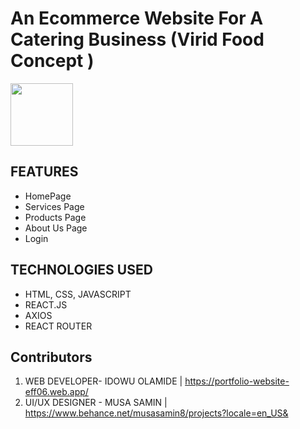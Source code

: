 # An Ecommerce Website For A Catering Business (Virid Food Concept ) 

<img src='https://github.com/justolaa/ViridFood/assets/73713092/706e0467-9efc-42e2-9f42-d1ac3889f548' width='100px' height='100px'>


## FEATURES
- HomePage
- Services Page
- Products Page
- About Us Page
- Login

## TECHNOLOGIES USED
- HTML, CSS, JAVASCRIPT
- REACT.JS
- AXIOS
- REACT ROUTER

## Contributors
1. WEB DEVELOPER- IDOWU OLAMIDE | https://portfolio-website-eff06.web.app/
2. UI/UX DESIGNER - MUSA SAMIN | https://www.behance.net/musasamin8/projects?locale=en_US&
